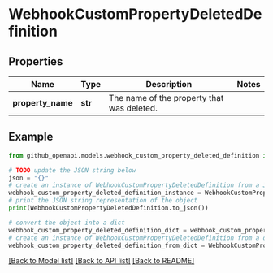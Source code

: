 # WebhookCustomPropertyDeletedDefinition


## Properties

Name | Type | Description | Notes
------------ | ------------- | ------------- | -------------
**property_name** | **str** | The name of the property that was deleted. | 

## Example

```python
from github_openapi.models.webhook_custom_property_deleted_definition import WebhookCustomPropertyDeletedDefinition

# TODO update the JSON string below
json = "{}"
# create an instance of WebhookCustomPropertyDeletedDefinition from a JSON string
webhook_custom_property_deleted_definition_instance = WebhookCustomPropertyDeletedDefinition.from_json(json)
# print the JSON string representation of the object
print(WebhookCustomPropertyDeletedDefinition.to_json())

# convert the object into a dict
webhook_custom_property_deleted_definition_dict = webhook_custom_property_deleted_definition_instance.to_dict()
# create an instance of WebhookCustomPropertyDeletedDefinition from a dict
webhook_custom_property_deleted_definition_from_dict = WebhookCustomPropertyDeletedDefinition.from_dict(webhook_custom_property_deleted_definition_dict)
```
[[Back to Model list]](../README.md#documentation-for-models) [[Back to API list]](../README.md#documentation-for-api-endpoints) [[Back to README]](../README.md)


